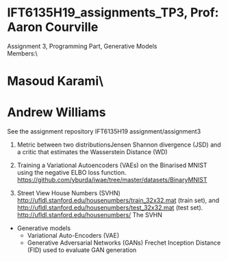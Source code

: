 # IFT6135H19_assignments_TP3, Prof: Aaron Courville
Assignment 3, Programming Part,
Generative Models\
Members:\
# Masoud Karami\
# Andrew Williams
See the assignment repository IFT6135H19 assignment/assignment3
1) Metric between two distributionsJensen Shannon divergence
(JSD) and a critic that estimates the Wasserstein Distance (WD)

2) Training  a Variational Autoencoders (VAEs) on the Binarised MNIST using the negative ELBO loss function.
 https://github.com/yburda/iwae/tree/master/datasets/BinaryMNIST

 3) Street View House Numbers (SVHN)
  http://ufldl.stanford.edu/housenumbers/train_32x32.mat (train set), and 
  http://ufldl.stanford.edu/housenumbers/test_32x32.mat (test set).
  http://ufldl.stanford.edu/housenumbers/ The SVHN
  - Generative models
    - Variational Auto-Encoders (VAE)
    - Generative Adversarial Networks (GANs)
  Frechet Inception Distance (FID) used to evaluate GAN generation
